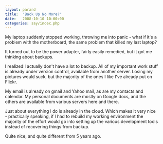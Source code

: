 ```yaml
---
layout: parand
title:  "Back Up No More?"
date:   2008-10-10 10:00:00
categories: say/index.php
---
```

My laptop suddenly stopped working, throwing me into panic - what if it's a problem with the motherboard, the same problem that killed my last laptop?

It turned out to be the power adapter, fairly easily remedied, but it got me thinking about backups.

I realized I actually don't have a lot to backup. All of my important work stuff is already under version control, available from another server. Losing my pictures would suck, but the majority of the ones I like I've already put on Flickr.

My email is already on gmail and Yahoo mail, as are my contacts and calendar. My personal documents are mostly on Google docs, and the others are available from various servers here and there.

Just about everything I do is already in the cloud. Which makes it very nice - practically speaking, if I had to rebuild my working environment the majority of the effort would go into setting up the various development tools instead of recovering things from backup.

Quite nice, and quite different from 5 years ago.
